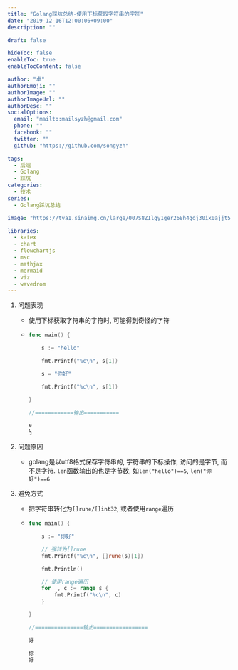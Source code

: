 ```yaml
---
title: "Golang踩坑总结-使用下标获取字符串的字符"
date: "2019-12-16T12:00:06+09:00"
description: ""

draft: false

hideToc: false
enableToc: true
enableTocContent: false

author: "卓"
authorEmoji: ""
authorImage: ""
authorImageUrl: ""
authorDesc: ""
socialOptions:
  email: "mailto:mailsyzh@gmail.com"
  phone: ""
  facebook: ""
  twitter: ""
  github: "https://github.com/songyzh"

tags:
  - 后端
  - Golang
  - 踩坑
categories:
  - 技术
series:
  - Golang踩坑总结

image: "https://tva1.sinaimg.cn/large/007S8ZIlgy1ger268h4gdj30ix0ajjt5.jpg"

libraries:
  - katex
  - chart
  - flowchartjs
  - msc
  - mathjax
  - mermaid
  - viz
  - wavedrom
---
```


1.  问题表现

    -   使用下标获取字符串的字符时, 可能得到奇怪的字符

    -   ```go
        func main() {

            s := "hello"

            fmt.Printf("%c\n", s[1])

            s = "你好"

            fmt.Printf("%c\n", s[1])

        }

        //============输出===========

        e
        ½
        ```

2.  问题原因

    -   golang是以utf8格式保存字符串的, 字符串的下标操作, 访问的是字节, 而不是字符. `len`函数输出的也是字节数, 如`len("hello")==5`, `len("你好")==6`

3.  避免方式

    -   把字符串转化为`[]rune/[]int32`, 或者使用`range`遍历

    -   ```go
        func main() {

            s := "你好"

            // 强转为[]rune
            fmt.Printf("%c\n", []rune(s)[1])

            fmt.Println()

            // 使用range遍历
            for _, c := range s {
                fmt.Printf("%c\n", c)
            }

        }

        //===============输出=================

        好

        你
        好
        ```